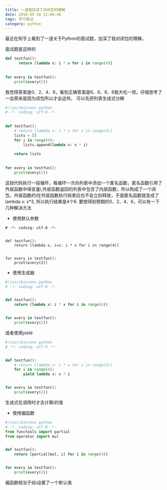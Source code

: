 ```yaml
---
title: 一道题加深了对闭包的理解
date: 2018-05-20 12:08:46
tags: 学习笔记
category: python
---
```

最近在知乎上看到了一道关于Python的面试题，加深了我对闭包的理解。
<!--more-->
面试题是这样的
``` python
def testfun():
      return [lambda x: i * x for i in range(4)]
  
  
for every in testfun():
    print(every(2))

```
我觉得答案是0、2、4、6，看到正确答案是6、6、6、6我大吃一惊。仔细思考了一会原来是因为闭包所以才会这样。
可以先把列表生成式分解
``` python
#!/usr/bin/env python                                                                  
# -*- coding: utf-8 -*-
  
  
def testfun():
    # return [lambda x: i * x for i in range(4)]
    lists = []
    for i in range(4):
        lists.append(lambda x: x * i)
  
    return lists
  
  
for every in testfun():
    print(every(2))
```
这段代码执行一段循环，每循环一次向列表中添加一个匿名函数，匿名函数引用了外层函数中得变量i,外层函数返回的列表中包含了内层函数，所以构成了一个闭包，外层函数的i在外层函数执行结束后也不会立刻释放，于是匿名函数就变成了 lambda x: x*3, 所以执行结果是4个6.
要想得到预期的0、2、4、6，可以有一下几种解决方法

- 使用默认参数

``` p#!/usr/bin/env python
# -*- coding: utf-8 -*-


def testfun():
    return [lambda x, i=i: i * x for i in range(4)]


for every in testfun():
    print(every(2))

```

- 使用生成器

``` python
#!/usr/bin/env python
# -*- coding: utf-8 -*-


def testfun():
    return (lambda x: i * x for i in range(4))


for every in testfun():
    print(every(2))

```
或者使用yield
``` python
#!/usr/bin/env python
# -*- coding: utf-8 -*-


def testfun():
    # return (lambda x: i * x for i in range(4))
    for i in range(4):
        yield lambda x: x * i


for every in testfun():
    print(every(2))

```
生成式在调用时才去计算i的值

- 使用偏函数

``` python
#!/usr/bin/env python
# -*- coding: utf-8 -*-
from functools import partial
from operator import mul


def testfun():
    return [partial(mul, i) for i in range(4)]


for every in testfun():
    print(every(2))

```
偏函数相当于给i设置了一个默认值